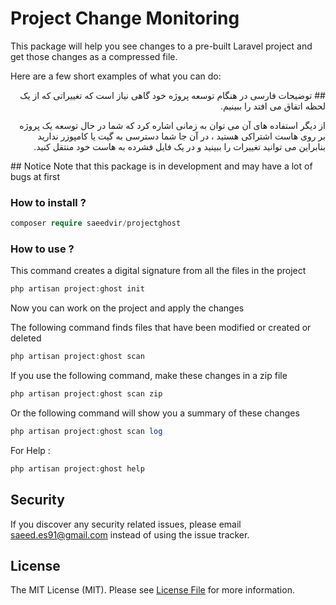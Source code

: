 # Project Change Monitoring
This package will help you see changes to a pre-built Laravel project and get those changes as a compressed file.

Here are a few short examples of what you can do:
<div lang="fa" dir="rtl">
## توضیحات فارسی
در هنگام توسعه پروژه خود گاهی نیاز است که تغییراتی که از یک لحظه اتفاق می افتد را ببینیم.

از دیگر استفاده های آن می توان به زمانی اشاره کرد که شما در حال توسعه یک پروژه بر روی هاست اشتراکی هستید ، در آن جا شما دسترسی به گیت یا کامپوزر ندارید
بنابراین می توانید تغییرات را ببینید و در یک فایل فشرده به هاست خود منتقل کنید.
</div>
## Notice
Note that this package is in development and may have a lot of bugs at first

### How to install ?

```php
composer require saeedvir/projectghost
```
### How to use ?

This command creates a digital signature from all the files in the project
```php
php artisan project:ghost init
```

Now you can work on the project and apply the changes

The following command finds files that have been modified or created or deleted
```php
php artisan project:ghost scan
```

If you use the following command, make these changes in a zip file
```php
php artisan project:ghost scan zip
```

Or the following command will show you a summary of these changes
```php
php artisan project:ghost scan log
```

For Help :
```php
php artisan project:ghost help
```

## Security

If you discover any security related issues, please email [saeed.es91@gmail.com](mailto:saeed.es91@gmail.com) instead of using the issue tracker.

## License

The MIT License (MIT). Please see [License File](LICENSE.md) for more information.

